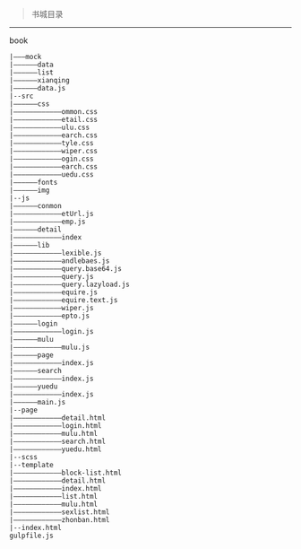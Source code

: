 >书城目录
-----------------

book

    |———mock
    |——————data
    |——————list
    |——————xianqing
    |——————data.js
    |--src
    |——————css
    |————————————ommon.css
    |————————————etail.css
    |————————————ulu.css
    |————————————earch.css
    |————————————tyle.css
    |————————————wiper.css
    |————————————ogin.css
    |————————————earch.css
    |————————————uedu.css      
    |——————fonts
    |——————img
    |--js
    |——————conmon
    |————————————etUrl.js
    |————————————emp.js
    |——————detail
    |————————————index 
    |——————lib
    |————————————lexible.js
    |————————————andlebaes.js
    |————————————query.base64.js
    |————————————query.js
    |————————————query.lazyload.js
    |————————————equire.js
    |————————————equire.text.js
    |————————————wiper.js
    |————————————epto.js
    |——————login
    |————————————login.js
    |——————mulu
    |————————————mulu.js
    |——————page
    |————————————index.js
    |——————search
    |————————————index.js
    |——————yuedu
    |————————————index.js
    |——————main.js
    |--page
    |————————————detail.html
    |————————————login.html
    |————————————mulu.html
    |————————————search.html
    |————————————yuedu.html
    |--scss
    |--template
    |————————————block-list.html
    |————————————detail.html
    |————————————index.html
    |————————————list.html
    |————————————mulu.html
    |————————————sexlist.html
    |————————————zhonban.html
    |--index.html
    gulpfile.js
